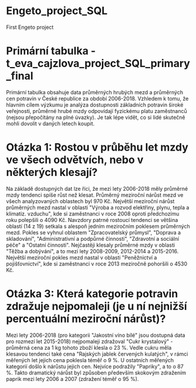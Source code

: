 # Engeto_project_SQL
First Engeto project

# Primární tabulka - t_eva_cajzlova_project_SQL_primary_final

Primární tabulka obsahuje data průměrných hrubých mezd a průměrných cen potravin v České republice za období 2006-2018.
Vzhledem k tomu, že hlavním cílem výzkumu je analýza dostupnosti základních potravin široké veřejnosti, průměrné hrubé mzdy odpovídají fyzickému platu zaměstnanců (nejsou přepočítány na plné úvazky). Je tak lépe vidět, co si lidé skutečně mohli dovolit v daných letech koupit.

# Otázka 1: Rostou v průběhu let mzdy ve všech odvětvích, nebo v některých klesají?

Na základě dostupných dat lze říci, že mezi lety 2006-2018 měly průměrné mzdy tendenci spíše růst než klesat. Průměrný meziroční nárůst mezd ve všech analyzovaných oblastech byl 970 Kč.
Největší meziroční nárůst průměrných mezd nastal v oblasti "Výroba a rozvod elektřiny, plynu, tepla a klimatiz. vzduchu", kde si zaměstnanci v roce 2008 oproti předchozímu roku polepšili o 4090 Kč.
Navzdory patrné rostoucí tendenci se většina oblastí (14 z 19) setkala s alespoň jedním meziročním poklesem průměrných mezd. Pokles se vyhnul oblastem "Zpracovatelský průmysl", "Doprava a skladování", "Administrativní a podpůrné činnosti", "Zdravotní a sociální péče" a "Ostatní činnosti".
Nejčastěji klesaly průměrné mzdy v oblasti "Těžba a dobývání", a to mezi lety 2008-2009, 2012-2014 a 2015-2016.
Největší meziroční pokles mezd nastal v oblasti "Peněžnictví a pojišťovnictví", kde si zaměstnanci v roce 2013 meziročně pohoršili o 4530 Kč.

# Otázka 3: Která kategorie potravin zdražuje nejpomaleji (je u ní nejnižší percentuální meziroční nárůst)?

Mezi lety 2006-2018 (pro kategorii "Jakostní víno bílé" jsou dostupná data pro rozmezí let 2015-2018) nejpomaleji zdražoval "Cukr krystalový" - průměrná cena za 1 kg tohoto zboží klesla o 23 %. Vedle cukru měla klesavou tendenci také cena "Rajských jablek červených kulatých", v rámci měřených let jejich cena poklesla téměř o 9 %. U ostatních měřených kategorií došlo k nárůstu jejich cen. Nejvíce podražily "Papriky", a to o 87 %. Takto dramatický nárůst byl způsoben především skokovým zdražením paprik mezi lety 2006 a 2007 (zdražení téměř o 95 %).
